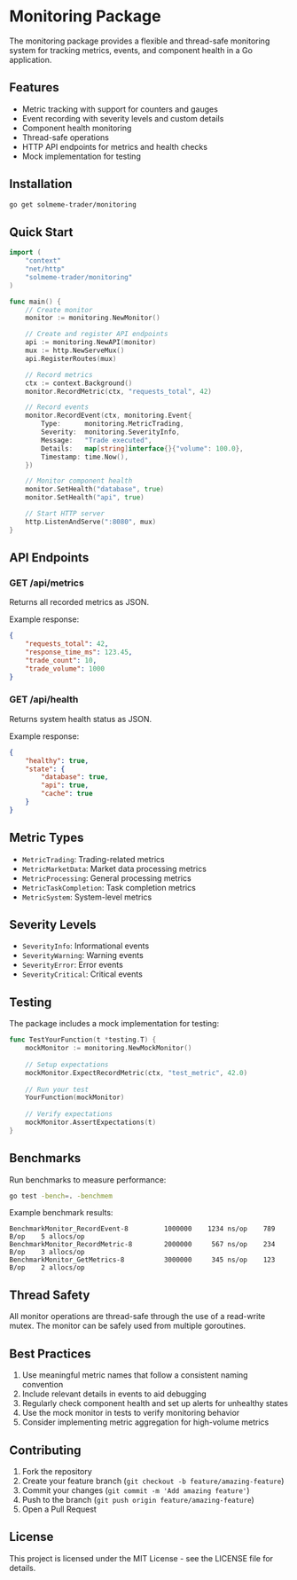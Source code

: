 # Monitoring Package

The monitoring package provides a flexible and thread-safe monitoring system for tracking metrics, events, and component health in a Go application.

## Features

- Metric tracking with support for counters and gauges
- Event recording with severity levels and custom details
- Component health monitoring
- Thread-safe operations
- HTTP API endpoints for metrics and health checks
- Mock implementation for testing

## Installation

```bash
go get solmeme-trader/monitoring
```

## Quick Start

```go
import (
    "context"
    "net/http"
    "solmeme-trader/monitoring"
)

func main() {
    // Create monitor
    monitor := monitoring.NewMonitor()

    // Create and register API endpoints
    api := monitoring.NewAPI(monitor)
    mux := http.NewServeMux()
    api.RegisterRoutes(mux)

    // Record metrics
    ctx := context.Background()
    monitor.RecordMetric(ctx, "requests_total", 42)

    // Record events
    monitor.RecordEvent(ctx, monitoring.Event{
        Type:      monitoring.MetricTrading,
        Severity:  monitoring.SeverityInfo,
        Message:   "Trade executed",
        Details:   map[string]interface{}{"volume": 100.0},
        Timestamp: time.Now(),
    })

    // Monitor component health
    monitor.SetHealth("database", true)
    monitor.SetHealth("api", true)

    // Start HTTP server
    http.ListenAndServe(":8080", mux)
}
```

## API Endpoints

### GET /api/metrics

Returns all recorded metrics as JSON.

Example response:
```json
{
    "requests_total": 42,
    "response_time_ms": 123.45,
    "trade_count": 10,
    "trade_volume": 1000
}
```

### GET /api/health

Returns system health status as JSON.

Example response:
```json
{
    "healthy": true,
    "state": {
        "database": true,
        "api": true,
        "cache": true
    }
}
```

## Metric Types

- `MetricTrading`: Trading-related metrics
- `MetricMarketData`: Market data processing metrics
- `MetricProcessing`: General processing metrics
- `MetricTaskCompletion`: Task completion metrics
- `MetricSystem`: System-level metrics

## Severity Levels

- `SeverityInfo`: Informational events
- `SeverityWarning`: Warning events
- `SeverityError`: Error events
- `SeverityCritical`: Critical events

## Testing

The package includes a mock implementation for testing:

```go
func TestYourFunction(t *testing.T) {
    mockMonitor := monitoring.NewMockMonitor()
    
    // Setup expectations
    mockMonitor.ExpectRecordMetric(ctx, "test_metric", 42.0)
    
    // Run your test
    YourFunction(mockMonitor)
    
    // Verify expectations
    mockMonitor.AssertExpectations(t)
}
```

## Benchmarks

Run benchmarks to measure performance:

```bash
go test -bench=. -benchmem
```

Example benchmark results:
```
BenchmarkMonitor_RecordEvent-8         1000000    1234 ns/op    789 B/op    5 allocs/op
BenchmarkMonitor_RecordMetric-8        2000000     567 ns/op    234 B/op    3 allocs/op
BenchmarkMonitor_GetMetrics-8          3000000     345 ns/op    123 B/op    2 allocs/op
```

## Thread Safety

All monitor operations are thread-safe through the use of a read-write mutex. The monitor can be safely used from multiple goroutines.

## Best Practices

1. Use meaningful metric names that follow a consistent naming convention
2. Include relevant details in events to aid debugging
3. Regularly check component health and set up alerts for unhealthy states
4. Use the mock monitor in tests to verify monitoring behavior
5. Consider implementing metric aggregation for high-volume metrics

## Contributing

1. Fork the repository
2. Create your feature branch (`git checkout -b feature/amazing-feature`)
3. Commit your changes (`git commit -m 'Add amazing feature'`)
4. Push to the branch (`git push origin feature/amazing-feature`)
5. Open a Pull Request

## License

This project is licensed under the MIT License - see the LICENSE file for details.
